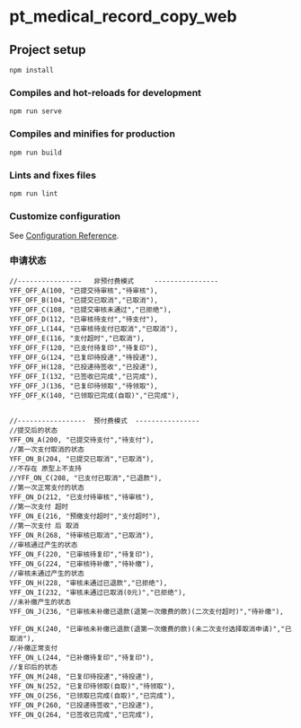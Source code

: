 # pt_medical_record_copy_web

## Project setup
```
npm install
```

### Compiles and hot-reloads for development
```
npm run serve
```

### Compiles and minifies for production
```
npm run build
```

### Lints and fixes files
```
npm run lint
```

### Customize configuration
See [Configuration Reference](https://cli.vuejs.org/config/).

### 申请状态
    //----------------   非预付费模式     ----------------
    YFF_OFF_A(100, "已提交待审核","待审核"),
    YFF_OFF_B(104, "已提交已取消","已取消"),
    YFF_OFF_C(108, "已提交审核未通过","已拒绝"),
    YFF_OFF_D(112, "已审核待支付","待支付"),
    YFF_OFF_L(144, "已审核待支付已取消","已取消"),
    YFF_OFF_E(116, "支付超时","已取消"),
    YFF_OFF_F(120, "已支付待复印","待复印"),
    YFF_OFF_G(124, "已复印待投递","待投递"),
    YFF_OFF_H(128, "已投递待签收","已投递"),
    YFF_OFF_I(132, "已签收已完成","已完成"),
    YFF_OFF_J(136, "已复印待领取","待领取"),
    YFF_OFF_K(140, "已领取已完成(自取)","已完成"),


    //-----------------  预付费模式  ----------------
    //提交后的状态
    YFF_ON_A(200, "已提交待支付","待支付"),
    //第一次支付取消的状态
    YFF_ON_B(204, "已提交已取消","已取消"),
    //不存在 原型上不支持
    //YFF_ON_C(208, "已支付已取消","已退款"),
    //第一次正常支付的状态
    YFF_ON_D(212, "已支付待审核","待审核"),
    //第一次支付 超时
    YFF_ON_E(216, "预缴支付超时","支付超时"),
    //第一次支付 后 取消
    YFF_ON_R(268, "待审核已取消","已取消"),
    //审核通过产生的状态
    YFF_ON_F(220, "已审核待复印","待复印"),
    YFF_ON_G(224, "已审核待补缴","待补缴"),
    //审核未通过产生的状态
    YFF_ON_H(228, "审核未通过已退款","已拒绝"),
    YFF_ON_I(232, "审核未通过已取消(0元)","已拒绝"),
    //未补缴产生的状态
    YFF_ON_J(236, "已审核未补缴已退款(退第一次缴费的款)(二次支付超时)","待补缴"),

    YFF_ON_K(240, "已审核未补缴已退款(退第一次缴费的款)(未二次支付选择取消申请)","已取消"),
    //补缴正常支付
    YFF_ON_L(244, "已补缴待复印","待复印"),
    //复印后的状态
    YFF_ON_M(248, "已复印待投递","待投递"),
    YFF_ON_N(252, "已复印待领取(自取)","待领取"),
    YFF_ON_O(256, "已领取已完成(自取)","已完成"),
    YFF_ON_P(260, "已投递待签收","已投递"),
    YFF_ON_Q(264, "已签收已完成","已完成"),
